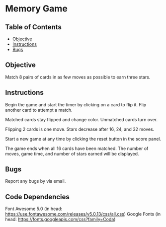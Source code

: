 # Memory Game

## Table of Contents

* [Objective](#objective)
* [Instructions](#instructions)
* [Bugs](#bugs)

## Objective

Match 8 pairs of cards in as few moves as possible to earn three stars.  

## Instructions  

Begin the game and start the timer by clicking on a card to flip it. Flip another card to attempt a match.

Matched cards stay flipped and change color. Unmatched cards turn over.

Flipping 2 cards is one move. Stars decrease after 16, 24, and 32 moves.

Start a new game at any time by clicking the reset button in the score panel.

The game ends when all 16 cards have been matched. The number of moves, game time, and number of stars earned will be displayed.   

## Bugs

Report any bugs by via email.

## Code Dependencies   

Font Awesome 5.0 (in head: https://use.fontawesome.com/releases/v5.0.13/css/all.css)
Google Fonts (in head: https://fonts.googleapis.com/css?family=Coda)
